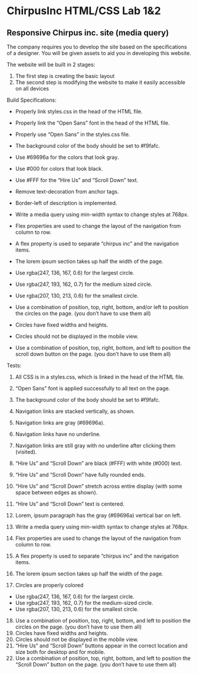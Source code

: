 # ChirpusInc HTML/CSS Lab 1&2
## Responsive Chirpus inc. site (media query)

The company requires you to develop the site based on the specifications of a designer. You will be
given assets to aid you in developing this website.

The website will be built in 2 stages:
1. The first step is creating the basic layout
2. The second step is modifying the website to make it easily accessible on all devices

Build Specifications:
 * Properly link styles.css in the head of the HTML file.
 * Properly link the “Open Sans” font in the head of the HTML file.
 * Properly use “Open Sans” in the styles.css file.
 * The background color of the body should be set to #f9fafc.
 * Use #69696a for the colors that look gray.
 * Use #000 for colors that look black.
 * Use #FFF for the “Hire Us” and “Scroll Down” text.
 * Remove text-decoration from anchor tags.
 * Border-left of description is implemented.
 
 * Write a media query using min-width syntax to change styles at 768px.
 * Flex properties are used to change the layout of the navigation from column to row.
 * A flex property is used to separate “chirpus inc” and the navigation items.
 * The lorem ipsum section takes up half the width of the page.
 * Use rgba(247, 136, 167, 0.6) for the largest circle.
 * Use rgba(247, 193, 162, 0.7) for the medium sized circle.
 * Use rgba(207, 130, 213, 0.6) for the smallest circle.
 * Use a combination of position, top, right, bottom, and/or left to position the circles on
the page. (you don’t have to use them all)
 * Circles have fixed widths and heights.
 * Circles should not be displayed in the mobile view.
 * Use a combination of position, top, right, bottom, and left to position the scroll down
button on the page. (you don’t have to use them all)

 
Tests:
1. All CSS is in a styles.css, which is linked in the head of the HTML file.
2. “Open Sans” font is applied successfully to all text on the page.
3. The background color of the body should be set to #f9fafc.
4. Navigation links are stacked vertically, as shown.
5. Navigation links are gray (#69696a).
6. Navigation links have no underline.
7. Navigation links are still gray with no underline after clicking them (visited).
8. “Hire Us” and “Scroll Down” are black (#FFF) with white (#000) text.
9. “Hire Us” and “Scroll Down” have fully rounded ends.
10. “Hire Us” and “Scroll Down” stretch across entire display (with some space between
edges as shown).
11. “Hire Us” and “Scroll Down” text is centered.
12. Lorem, ipsum paragraph has the gray (#69696a) vertical bar on left.

13. Write a media query using min-width syntax to change styles at 768px.
14. Flex properties are used to change the layout of the navigation from column to row.
15. A flex property is used to separate “chirpus inc” and the navigation items.
16. The lorem ipsum section takes up half the width of the page.
17. Circles are properly colored
  * Use rgba(247, 136, 167, 0.6) for the largest circle.
  * Use rgba(247, 193, 162, 0.7) for the medium-sized circle.
  * Use rgba(207, 130, 213, 0.6) for the smallest circle.
18. Use a combination of position, top, right, bottom, and left to position the circles on the
page. (you don’t have to use them all)
19. Circles have fixed widths and heights.
20. Circles should not be displayed in the mobile view.
21. “Hire Us” and “Scroll Down” buttons appear in the correct location and size both for
desktop and for mobile.
22. Use a combination of position, top, right, bottom, and left to position the “Scroll Down”
button on the page. (you don’t have to use them all)
